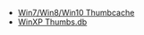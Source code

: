* <a href="https://thumbcacheviewer.github.io/">Win7/Win8/Win10 Thumbcache</a>
* <a href="https://thumbsviewer.github.io/">WinXP Thumbs.db</a>
